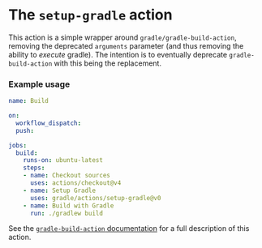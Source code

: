 # The `setup-gradle` action

This action is a simple wrapper around `gradle/gradle-build-action`, removing the deprecated `arguments` parameter (and thus removing the ability to _execute_ gradle).
The intention is to eventually deprecate `gradle-build-action` with this being the replacement.

### Example usage

```yaml
name: Build

on:
  workflow_dispatch:
  push:

jobs:
  build:
    runs-on: ubuntu-latest
    steps:
    - name: Checkout sources
      uses: actions/checkout@v4
    - name: Setup Gradle
      uses: gradle/actions/setup-gradle@v0
    - name: Build with Gradle
      run: ./gradlew build
```

See the [`gradle-build-action` documentation](https://github.com/gradle/gradle-build-action/blob/main/README.md) for a full description of this action.

